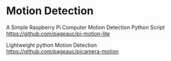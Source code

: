 
# Motion Detection

A Simple Raspberry Pi Computer Motion Detection Python Script
https://github.com/pageauc/pi-motion-lite

Lightweight python Motion Detection
https://github.com/pageauc/picamera-motion
